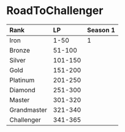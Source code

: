 # RoadToChallenger
| Rank        | LP      | Season 1 |
| :---        | :---    | :---     |
| Iron        | 1-50    | 1        |
| Bronze      | 51-100  |          |
| Silver      | 101-150 |          |
| Gold        | 151-200 |          |
| Platinum    | 201-250 |          |
| Diamond     | 251-300 |          |
| Master      | 301-320 |          |
| Grandmaster | 321-340 |          |
| Challenger  | 341-365 |          |
